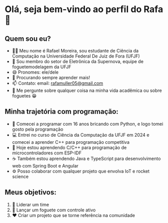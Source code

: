 # Olá, seja bem-vindo ao perfil do Rafa 👋

## Quem sou eu?
- 🧑‍🎓 Meu nome é Rafael Moreira, sou estudante de Ciência da Computação na Universidade Federal De Juiz de Fora (UFJF) 
- 🚀 Sou membro do setor de Eletrônica da Supernova, equipe de foguetemodelagem da UFJF
- 😄 Pronomes: ele/dele
- 🤔 Procurando sempre aprender mais!
- 📫 Contato: email: [rafamuller05@gmail.com](mailto:rafamuller05@gmail.com)
- 💬 Me pergunte sobre qualquer coisa na minha vida acadêmica ou sobre foguetes 😁

## Minha trajetória com programação:
- 🐍 Comecei a programar com 16 anos bricando com Python, e logo tomei gosto pela programação
- 💻 Entrei no curso de Ciência da Computação da UFJF em 2024 e comecei a aprender C++ para programação competitiva
- 📖 Hoje estou aprendendo C/C++ para programação de microcontroladores com ESP-IDF
- ☕ Também estou aprendendo Java e TypeScript para desenvolvimento web com Spring Boot e Angular
- ⚙️ Posso colaborar com qualquer projeto que envolva IoT e rocket science

## Meus objetivos:
1. 🤠 Liderar um time
2. 🚀 Lançar um foguete com controle ativo
3. ❤️ Criar um projeto que se torne referência na comunidade

<!--
## Habilidades

-->
